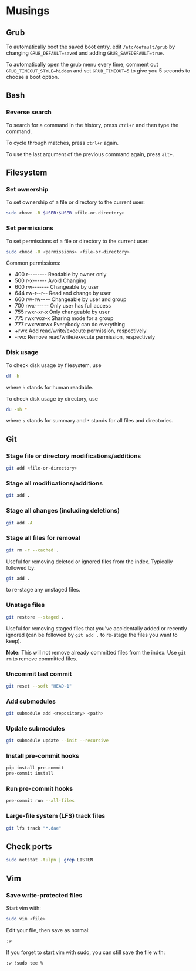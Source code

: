 # Musings

## Grub
To automatically boot the saved boot entry, edit `/etc/default/grub` by 
changing `GRUB_DEFAULT=saved` and adding `GRUB_SAVEDEFAULT=true`.

To automatically open the grub menu every time, comment out 
`GRUB_TIMEOUT_STYLE=hidden` and set `GRUB_TIMEOUT=5` to give you 5 seconds
to choose a boot option.

## Bash

### Reverse search
To search for a command in the history, press `ctrl+r` and then type the command.

To cycle through matches, press `ctrl+r` again.

To use the last argument of the previous command again, press `alt+.`

## Filesystem

### Set ownership
To set ownership of a file or directory to the current user:

```bash
sudo chown -R $USER:$USER <file-or-directory>
```

### Set permissions
To set permissions of a file or directory to the current user:

```bash
sudo chmod -R <permissions> <file-or-directory>
```
Common permissions:
- 400	r--------	Readable by owner only
- 500	r-x------	Avoid Changing
- 600	rw-------	Changeable by user
- 644	rw-r--r--	Read and change by user
- 660	rw-rw----	Changeable by user and group
- 700	rwx------	Only user has full access
- 755	rwxr-xr-x	Only changeable by user
- 775	rwxrwxr-x	Sharing mode for a group
- 777	rwxrwxrwx	Everybody can do everything
- +rwx	            Add read/write/execute permission, respectively
- -rwx	            Remove read/write/execute permission, respectively

### Disk usage
To check disk usage by filesystem, use 
```bash
df -h
```
where `h` stands for human readable.

To check disk usage by directory, use
```bash
du -sh *
```
where `s` stands for summary and `*` stands for all files and directories.

## Git

### Stage file or directory modifications/additions
```bash
git add <file-or-directory>
```

### Stage all modifications/additions
```bash
git add .
```

### Stage all changes (including deletions)
```bash
git add -A
```

### Stage all files for removal
```bash
git rm -r --cached .
```
Useful for removing deleted or ignored files from the index. Typically followed
by:
```bash
git add .
```
to re-stage any unstaged files.

### Unstage files
```bash
git restore --staged .
```
Useful for removing staged files that you've accidentally added or recently
ignored (can be followed by `git add .` to re-stage the files you want to
keep).

**Note:** This will not remove already committed files from the index. Use
`git rm` to remove committed files.

### Uncommit last commit
```bash
git reset --soft "HEAD~1"
```
### Add submodules
```bash
git submodule add <repository> <path>
```

### Update submodules
```bash
git submodule update --init --recursive
```

### Install pre-commit hooks
```bash
pip install pre-commit
pre-commit install
```

### Run pre-commit hooks
```bash
pre-commit run --all-files
```

### Large-file system (LFS) track files
```bash
git lfs track "*.dae"
```

## Check ports

```bash
sudo netstat -tulpn | grep LISTEN
```

## Vim

### Save write-protected files
Start vim with:
```bash
sudo vim <file>
```
Edit your file, then save as normal:
```bash
:w
```

If you forget to start vim with sudo, you can still save the file with:
```bash
:w !sudo tee %
```

